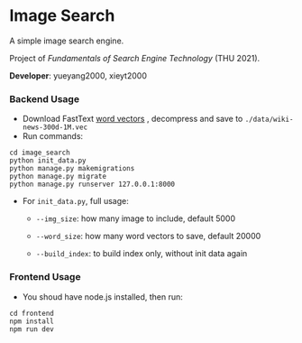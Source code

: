 # Image Search

A simple image search engine. 

Project of *Fundamentals of Search Engine Technology* (THU 2021).

**Developer**: yueyang2000, xieyt2000

### Backend Usage

- Download FastText [word vectors](https://dl.fbaipublicfiles.com/fasttext/vectors-english/wiki-news-300d-1M.vec.zip) , decompress and save to `./data/wiki-news-300d-1M.vec`  
- Run commands:

```
cd image_search
python init_data.py
python manage.py makemigrations
python manage.py migrate
python manage.py runserver 127.0.0.1:8000
```

- For `init_data.py`, full usage:

    - `--img_size`: how many image to include, default 5000

    - `--word_size`: how many word vectors to save, default 20000

    - `--build_index`: to build index only, without init data again

### Frontend Usage

- You shoud have node.js installed, then run:

```
cd frontend
npm install
npm run dev
```

